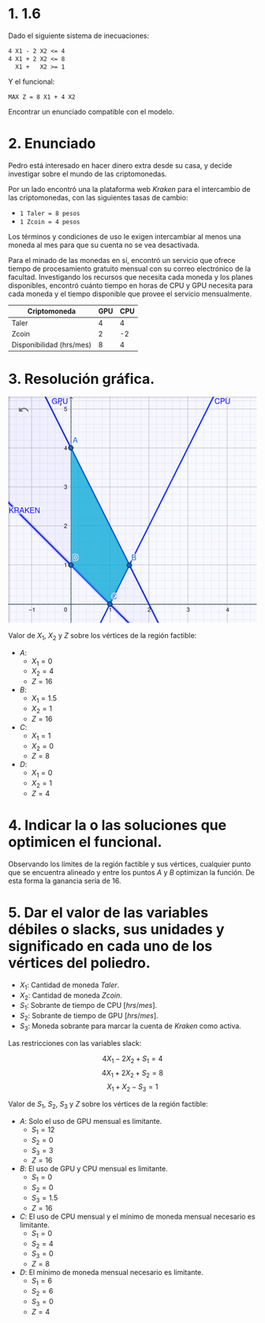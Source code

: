 # 1. 1.6

Dado el siguiente sistema de inecuaciones:
```
4 X1 - 2 X2 <= 4
4 X1 + 2 X2 <= 8
  X1 +   X2 >= 1
```

Y el funcional:
```
MAX Z = 8 X1 + 4 X2
```
Encontrar un enunciado compatible con el modelo.

# 2. Enunciado

Pedro está interesado en hacer dinero extra desde su casa, y decide investigar sobre el mundo de las criptomonedas.

Por un lado encontró una la plataforma web _Kraken_ para el intercambio de las criptomonedas, con las siguientes tasas de cambio:

- `1 Taler = 8 pesos`
- `1 Zcoin = 4 pesos`

Los términos y condiciones de uso le exigen intercambiar al menos una moneda al mes para que su cuenta no se vea desactivada.

Para el minado de las monedas en sí, encontró un servicio que ofrece tiempo de procesamiento gratuito mensual con su correo electrónico de la facultad. Investigando los recursos que necesita cada moneda y los planes disponibles, encontró cuánto tiempo en horas de CPU y GPU necesita para cada moneda y el tiempo disponible que provee el servicio mensualmente.


| Criptomoneda                | GPU | CPU  |
|-------------------------|--------|--------|
| Taler                       | 4      | 4      |
| Zcoin                       | 2      | -2      |
| Disponibilidad (hrs/mes) | 8     | 4     |


# 3. Resolución gráfica.

![](1.6_grafico.png)

Valor de $X_1$, $X_2$ y $Z$ sobre los vértices de la región factible:

- $A$: 
  - $X_1 = 0$
  - $X_2 = 4$
  - $Z = 16$
- $B$:
  - $X_1 = 1.5$
  - $X_2 = 1$
  - $Z = 16$
- $C$:
  - $X_1 = 1$
  - $X_2 = 0$
  - $Z = 8$
- $D$:
  - $X_1 = 0$
  - $X_2 = 1$
  - $Z = 4$

# 4. Indicar la o las soluciones que optimicen el funcional.

Observando los límites de la región factible y sus vértices, cualquier punto que se encuentra alineado y entre los puntos $A$ y $B$ optimizan la función. De esta forma la ganancia sería de $16$.

# 5. Dar el valor de las variables débiles o slacks, sus unidades y significado en cada uno de los vértices del poliedro.

- $X_1$: Cantidad de moneda _Taler_.
- $X_2$: Cantidad de moneda _Zcoin_.
- $S_1$: Sobrante de tiempo de CPU $[hrs/mes]$.
- $S_2$: Sobrante de tiempo de GPU $[hrs/mes]$.
- $S_3$: Moneda sobrante para marcar la cuenta de _Kraken_ como activa.


Las restricciones con las variables slack:

$$
4 X_1 - 2 X_2 + S_1 = 4
$$
$$
4 X_1 + 2 X_2 + S_2 = 8
$$
$$
  X_1 +   X_2 - S_3 = 1
$$


Valor de $S_1$, $S_2$, $S_3$ y $Z$ sobre los vértices de la región factible:

- $A$: Solo el uso de GPU mensual es limitante.
  - $S_1 = 12$
  - $S_2 = 0$
  - $S_3 = 3$
  - $Z = 16$
- $B$: El uso de GPU y CPU mensual es limitante.
  - $S_1 = 0$
  - $S_2 = 0$
  - $S_3 = 1.5$
  - $Z = 16$
- $C$: El uso de CPU mensual y el mínimo de moneda mensual necesario es limitante.
  - $S_1 = 0$
  - $S_2 = 4$
  - $S_3 = 0$
  - $Z = 8$
- $D$: El mínimo de moneda mensual necesario es limitante.
  - $S_1 = 6$
  - $S_2 = 6$
  - $S_3 = 0$
  - $Z = 4$